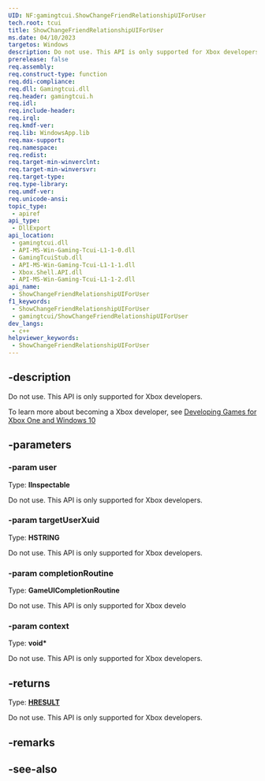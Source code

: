 ```yaml
---
UID: NF:gamingtcui.ShowChangeFriendRelationshipUIForUser
tech.root: tcui
title: ShowChangeFriendRelationshipUIForUser
ms.date: 04/10/2023
targetos: Windows
description: Do not use. This API is only supported for Xbox developers. (ShowChangeFriendRelationshipUIForUser)
prerelease: false
req.assembly: 
req.construct-type: function
req.ddi-compliance: 
req.dll: Gamingtcui.dll
req.header: gamingtcui.h
req.idl: 
req.include-header: 
req.irql: 
req.kmdf-ver: 
req.lib: WindowsApp.lib
req.max-support: 
req.namespace: 
req.redist: 
req.target-min-winverclnt: 
req.target-min-winversvr: 
req.target-type: 
req.type-library: 
req.umdf-ver: 
req.unicode-ansi: 
topic_type:
 - apiref
api_type:
 - DllExport
api_location:
 - gamingtcui.dll
 - API-MS-Win-Gaming-Tcui-L1-1-0.dll
 - GamingTcuiStub.dll
 - API-MS-Win-Gaming-Tcui-L1-1-1.dll
 - Xbox.Shell.API.dll
 - API-MS-Win-Gaming-Tcui-L1-1-2.dll
api_name:
 - ShowChangeFriendRelationshipUIForUser
f1_keywords:
 - ShowChangeFriendRelationshipUIForUser
 - gamingtcui/ShowChangeFriendRelationshipUIForUser
dev_langs:
 - c++
helpviewer_keywords:
 - ShowChangeFriendRelationshipUIForUser
---
```


## -description

Do not use. This API is only supported for Xbox developers. 

To learn more about becoming a Xbox developer, see <a href="https://www.xbox.com/Developers">Developing Games for Xbox One and Windows 10</a>

## -parameters

### -param user

Type: <b>IInspectable</b>

Do not use. This API is only supported for Xbox developers.

### -param targetUserXuid

Type: <b>HSTRING</b>

Do not use. This API is only supported for Xbox developers.

### -param completionRoutine

Type: <b>GameUICompletionRoutine</b>

Do not use. This API is only supported for Xbox develo

### -param context

Type: <b>void*</b>

Do not use. This API is only supported for Xbox developers.

## -returns

Type: <b><a href="/windows/win32/com/structure-of-com-error-codes">HRESULT</a></b>

Do not use. This API is only supported for Xbox developers.

## -remarks

## -see-also

